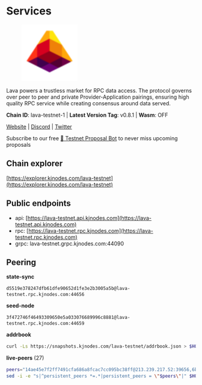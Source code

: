 # Services

<figure><img src="https://raw.githubusercontent.com/kj89/cosmos-images/main/logos/lava.png" width="150" alt=""><figcaption></figcaption></figure>

Lava powers a trustless market for RPC data access. The protocol  governs over peer to peer and private Provider-Application pairings,  ensuring high quality RPC service while creating consensus around data served.

**Chain ID**: lava-testnet-1 | **Latest Version Tag**: v0.8.1 | **Wasm**: OFF

[Website](https://lavanet.xyz) | [Discord](https://discord.com/invite/Tbk5NxTCdA) | [Twitter](https://twitter.com/lavanetxyz)



Subscribe to our free [🤖 Testnet Proposal Bot](https://t.me/kjnodes_testnet_proposal_bot) to never miss upcoming proposals


## Chain explorer
[https://explorer.kjnodes.com/lava-testnet](https://explorer.kjnodes.com/lava-testnet)

## Public endpoints

* api: [https://lava-testnet.api.kjnodes.com](https://lava-testnet.api.kjnodes.com)
* rpc: [https://lava-testnet.rpc.kjnodes.com](https://lava-testnet.rpc.kjnodes.com)
* grpc: lava-testnet.grpc.kjnodes.com:44090

## Peering

**state-sync**

```text
d5519e378247dfb61dfe90652d1fe3e2b3005a5b@lava-testnet.rpc.kjnodes.com:44656
```

**seed-node**

```text
3f472746f46493309650e5a033076689996c8881@lava-testnet.rpc.kjnodes.com:44659
```

**addrbook**
```bash
curl -Ls https://snapshots.kjnodes.com/lava-testnet/addrbook.json > $HOME/.lava/config/addrbook.json
```

**live-peers** (27)
```bash
peers="14ae45e7f2ff7491cfa686a8fcac7cc095bc38ff@213.239.217.52:39656,6ba3b6ec03839afffa64c83e18ff80a681f4968d@65.108.194.40:21756,d5519e378247dfb61dfe90652d1fe3e2b3005a5b@65.109.68.190:44656,32d0eaa31ab8f9c2779ce9272b7a68f3d15a8e6e@213.239.207.175:40656,a0476bc75ad2ade9ce8a6b2cd41ef646d3a2e3ee@85.10.193.246:28656,9057ee9d3d9b3c42c184dc89a7b2a07026b81a45@31.220.76.131:26656,eb7832932626c1c636d16e0beb49e0e4498fbd5e@65.108.231.124:20656,0adbe1e790b58d19cc53a9839059a95d7d5d7aba@65.109.70.23:19956,3a445bfdbe2d0c8ee82461633aa3af31bc2b4dc0@3.252.219.158:26656,704db28ae8082ed936675e8eea9b5a71ba946241@18.212.181.61:26656,c36a4007590af64d3e0a6b4736812ca6f6219561@65.108.9.164:23556,1f704611e8aa4a53504fac1b80eb55c876dae8bd@65.108.13.154:30656,4634ca7cefe997035440df1095915ed255e81296@49.12.189.98:26656,e593c7a9ca61f5616119d6beb5bd8ef5dd28d62d@34.246.190.1:26656,b36a39d183383fa068f0db145b179bf8455a06f4@38.242.159.214:26656,0a78dd75926983ba06de451480673487ffa1bcc1@199.175.98.106:26656,9d5802ec3e10fbac150850ffdfa50f324e804b95@95.214.55.62:35656,7cc7f08ed7ace1a78e6b56c40b8c1bac11f07d2d@94.41.17.212:46656,bdd82a213650291fa7130ab04d21ac07086ecd83@168.119.133.142:26656,bfe46a09c95fd41b139135d962b10e813342a14e@93.92.205.218:26656,5da0681857f4b798a42c11cb036286f7331979cf@86.111.48.184:26656,c46da48bd076586ed28879f4048c592bbb8f88b6@192.9.134.157:26656,d894084a12a25fac29f8296e20bf4c8f60da36eb@89.252.21.37:36656,2e5ab5fc9ebf84aa2d2e5c707461e3ad0d59da80@146.19.24.242:26656,cef0f0ede6c5bc536e45e7151efb06ccfe71cac5@116.203.236.178:26656,377370216f2c003b9d00118ec5373ed21f13aab3@185.16.39.19:35656,a2e229bcc7fcd1b20bafe33f0c7ec8c1ed0167fa@46.4.53.209:36656"
sed -i -e "s|^persistent_peers *=.*|persistent_peers = \"$peers\"|" $HOME/.lava/config/config.toml
```
